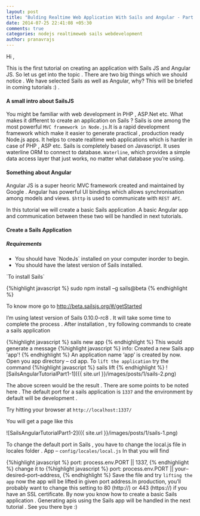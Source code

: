 ```yaml
---
layout: post
title: "Bulding Realtime Web Application With Sails and Angular - Part 1"
date: 2014-07-25 22:41:08 +05:30
comments: true
categories: nodejs realtimeweb sails webdevelopment
author: pranavrajs	
---
```


Hi ,

This is the first tutorial on creating an application with Sails JS and Angular JS. So let us get into the topic . There are two big things which we should notice . We have selected Sails as well as Angular, why? This will be briefed in coming tutorials :) .
<!-- more -->
<h4>A small intro about SailsJS</h4>

You might be familiar with web development in PHP , ASP.Net etc. What makes it different to create an application on Sails ? Sails is one among the most powerful `MVC framework in Node.js`.It is a rapid development framework which make it easier to generate practical , production ready Node.js apps. It helps to create realtime web applications which is harder in case of PHP , ASP etc. Sails is completely based on Javascript. It uses waterline ORM to connect to database. `Waterline`, which provides a simple data access layer that just works, no matter what database you’re using.

<h4>Something about Angular</h4>

Angular JS is a super heoric MVC framework created and maintained by Google . Angular has powerful UI bindings which allows synchronisation among models and views. `$http` is used to communicate with `REST API`.

In this tutorial we will create a basic Sails application .A basic Angular app and communication between these two will be handled in next tutorials.

<h4>Create a Sails Application</h4>

<h5>Requirements</h5>
<ul>
<li> You should have `NodeJs` installed on your computer inorder to begin.</li>
<li>You should have the latest version of Sails installed.</li>
</ul>
`To install Sails`

{%highlight javascript %}
sudo npm install –g sails@beta
{% endhighlight %}

To know more go to http://beta.sailsjs.org/#/getStarted

I’m using latest version of Sails 0.10.0-rc8 . It will take some time to complete the process . After installation , try following commands to create a sails application

{%highlight javascript %}
sails new app
{% endhighlight %}
This would generate a message
{%highlight javascript %}
info: Created a new Sails app 'app'!
{% endhighlight %}
An application name ‘app’ is created by now. Open you app directory – cd app. To `lift the application` try the command
{%highlight javascript %}
sails lift
{% endhighlight %}
![SailsAngularTutorialPart1-1]({{ site.url }}/images/posts/1/sails-2.png)

The above screen would be the result . There are some points to be noted here . The default port for a sails application is `1337` and the environment by default will be development .

Try hitting your browser at `http://localhost:1337/`

You will get a page like this

![SailsAngularTutorialPart1-2]({{ site.url }}/images/posts/1/sails-1.png)

To change the default port in Sails , you have to change the local.js file in locales folder . App – `config/locales/local.js` In that you will find

{%highlight javascript %}
port: process.env.PORT || 1337,
{% endhighlight %}
change it to
{%highlight javascript %}
port: process.env.PORT || your–desired–port–address,
{% endhighlight %}
Save the file and try `lifting the app` now the app will be lifted in given port address.In production, you’ll probably want to change this setting to 80 (http://) or 443 (https://) if you have an SSL certificate. By now you know how to create a basic Sails application . Generating apis using the Sails app will be handled in the next tutorial . See you there bye :)

